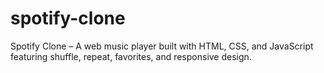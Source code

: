 # spotify-clone
Spotify Clone – A web music player built with HTML, CSS, and JavaScript featuring shuffle, repeat, favorites, and responsive design.
